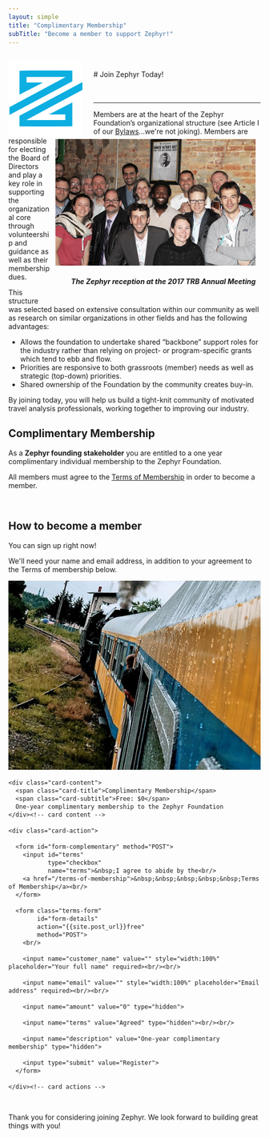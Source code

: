 ```yaml
---
layout: simple
title: "Complimentary Membership"
subTitle: "Become a member to support Zephyr!"
---
```


<br/>
<img src="/img/logo-small.png" width="150px" style="float:left; margin-right:20px;" />
<br/>
# Join Zephyr Today!

<br/>
<br/>
<br/>

---

<div style="float:right; margin: 5px 10px;">
<img src="/img/reception.jpg" width="400px" />
<h5 style="text-align:right;"><i>The Zephyr reception at the 2017 TRB Annual Meeting</i></h5>
</div>

Members are at the heart of the Zephyr Foundation’s organizational structure (see Article I of our [Bylaws](/bylaws)...we're not joking).  Members are responsible for electing the Board of Directors and play a key role in supporting the organizational core through volunteership and guidance as well as their membership dues.

This structure was selected based on extensive consultation within our community as well as research on similar organizations in other fields and has the following advantages:
- Allows the foundation to undertake shared “backbone” support roles for the industry rather than relying on project- or program-specific grants which tend to ebb and flow.
- Priorities are responsive to both grassroots (member) needs as well as strategic (top-down) priorities.
- Shared ownership of the Foundation by the community creates buy-in.

By joining today, you will help us build a tight-knit community of motivated travel analysis professionals, working together to improving our industry.

## Complimentary Membership

As a **Zephyr founding stakeholder** you are entitled to a one year complimentary individual membership to the Zephyr Foundation.

All members must agree to the [Terms of Membership](/terms-of-membership) in order to become a member.

<br/>

## How to become a member

You can sign up right now!

We'll need your name and email address, in addition to your agreement to the Terms of membership below.

<div class="striperow">

<div class="stripecol stripecol-33">
  <div class="card">
    <div class="card-image">
      <img class="img-responsive"
           src="/img/steam-locomotive.jpg"
           alt="Complimentary membership">
    </div><!-- card image -->

    <div class="card-content">
      <span class="card-title">Complimentary Membership</span>
      <span class="card-subtitle">Free: $0</span>
      One-year complimentary membership to the Zephyr Foundation
    </div><!-- card content -->

    <div class="card-action">

      <form id="form-complementary" method="POST">
        <input id="terms"
               type="checkbox"
               name="terms">&nbsp;I agree to abide by the<br/>
        <a href="/terms-of-membership">&nbsp;&nbsp;&nbsp;&nbsp;&nbsp;Terms of Membership</a><br/>
      </form>

      <form class="terms-form"
            id="form-details"
            action="{{site.post_url}}free"
            method="POST">
        <br/>

        <input name="customer_name" value="" style="width:100%" placeholder="Your full name" required><br/><br/>

        <input name="email" value="" style="width:100%" placeholder="Email address" required><br/><br/>

        <input name="amount" value="0" type="hidden">

        <input name="terms" value="Agreed" type="hidden"><br/><br/>

        <input name="description" value="One-year complimentary membership" type="hidden">

        <input type="submit" value="Register">
      </form>

    </div><!-- card actions -->
  </div>
</div>

</div>

<br/>

Thank you for considering joining Zephyr. We look forward to building great things with you!

<br/><br/><br/><br/><br/>

<!-- Hide form until terms are approved -->

<script src="https://code.jquery.com/jquery-1.11.3.js"></script>
<script>
    $(document).ready(function(){
        $("#terms").click(function (){
            if ($("#terms").prop("checked")){
                $("#form-details").show();
            }else{
                $("#form-details").hide();
            }
        });
});
</script>
